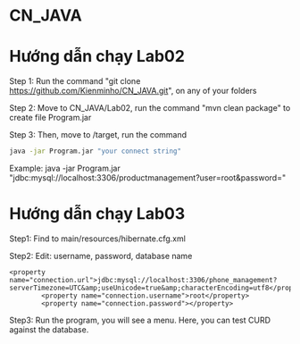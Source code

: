 # CN_JAVA
# Hướng dẫn chạy Lab02
Step 1: Run the command "git clone https://github.com/Kienminho/CN_JAVA.git", on any of your folders

Step 2: Move to CN_JAVA/Lab02, run the command "mvn clean package" to create file Program.jar

Step 3: Then, move to /target, run the command 
```bash
java -jar Program.jar "your connect string"
```

Example: java -jar Program.jar "jdbc:mysql://localhost:3306/productmanagement?user=root&password="


# Hướng dẫn chạy Lab03
Step1: Find to main/resources/hibernate.cfg.xml

Step2: Edit: username, password, database name

```
<property name="connection.url">jdbc:mysql://localhost:3306/phone_management?serverTimezone=UTC&amp;useUnicode=true&amp;characterEncoding=utf8</property>
        <property name="connection.username">root</property>
        <property name="connection.password"></property>
```
Step3: Run the program, you will see a menu. Here, you can test CURD against the database.

